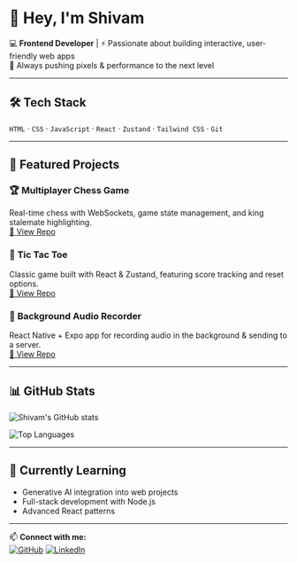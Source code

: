 # 👋 Hey, I'm Shivam

💻 **Frontend Developer** | ⚡ Passionate about building interactive, user-friendly web apps  
🚀 Always pushing pixels & performance to the next level  

---

## 🛠 Tech Stack
`HTML` · `CSS` · `JavaScript` · `React` · `Zustand` · `Tailwind CSS` · `Git`

---

## 📌 Featured Projects

### 🏆 **Multiplayer Chess Game**
Real-time chess with WebSockets, game state management, and king stalemate highlighting.  
[🔗 View Repo](https://github.com/YOUR_USERNAME/chess-game)

### 🎯 **Tic Tac Toe**
Classic game built with React & Zustand, featuring score tracking and reset options.  
[🔗 View Repo](https://github.com/YOUR_USERNAME/tic-tac-toe)

### 📱 **Background Audio Recorder**
React Native + Expo app for recording audio in the background & sending to a server.  
[🔗 View Repo](https://github.com/YOUR_USERNAME/audio-recorder)

---

## 📊 GitHub Stats
![Shivam's GitHub stats](https://github-readme-stats.vercel.app/api?username=YOUR_USERNAME&show_icons=true&theme=radical)

![Top Languages](https://github-readme-stats.vercel.app/api/top-langs/?username=YOUR_USERNAME&layout=compact&theme=radical)

---

## 🌱 Currently Learning
- Generative AI integration into web projects
- Full-stack development with Node.js
- Advanced React patterns

---

📫 **Connect with me:**  
[![GitHub](https://img.shields.io/badge/GitHub-000?style=for-the-badge&logo=github)](https://github.com/YOUR_USERNAME)
[![LinkedIn](https://img.shields.io/badge/LinkedIn-0A66C2?style=for-the-badge&logo=linkedin)](https://linkedin.com/in/YOUR_LINKEDIN)
